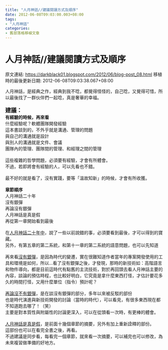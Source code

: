 ```yaml
---
title: "人月神話//建議閱讀方式及順序"
date: 2012-06-08T09:03:00.003+08:00
tags: 
- "人月神話"
categories:
- 舊部落格移植文章
---
```


# 人月神話//建議閱讀方式及順序

原文連結: https://darkblack01.blogspot.com/2012/06/blog-post_08.html
移植時的最後更新日期: 2012-06-08T09:03:38.067+08:00

人月神話，是經典之作，經典到我不唸，都覺得怪怪的，自己唸，又覺得可惜，所以最後找了一群伙伴們一起唸，真是奢華的幸福。<br /><br /><b><span style="font-size: large;">建議：</span></b><br /><b>有經驗的時候，再來看</b><br />什麼經驗呢？軟體團隊開發經驗<br />這本書談到的，不外乎就是溝通、管理的問題<br />與自己的溝通就是設計<br />與別人的溝通就是文件、會議<br />團隊內的管理、團隊間的管理、和經理之間的管理<br /><br />這些複雜的哲學問題，必須要有經驗，才會有所體會。<br />不過，若即將會有經驗的人，可以先看也不錯。<br /><br />最不好的就是看了，沒有實踐，要等「溫故知新」的時候，才會有所收獲。<br /><br /><b>章節順序</b><br />人月神話二十年<br />沒有銀彈<br />再論沒有銀彈<br />人月神話是真是假<br />再從第一章開始看到最後<br /><br />在<u>人月神話二十年中</u>，說了一些以前說錯的事，必須要看到最後，才可以得到的寶藏。<br />另外，有第五章的第二系統，和第十一章的第二系統的語意問題，也可以先知道<br /><br />再來看<u>沒有銀彈</u>，是因為時代的變遷，實在很難知道作者當年的專案開發使用的工具和環境是如何，所以...看了沒有銀彈之後，才發現，那時的新技術如：高階語言和物件導向，都是目前這時代有點舊的主流技術，對於再回頭去看人月神話主要的內容，談論的預估時程，也比較好明白，它究竟是拿什麼東西打怪，才估計要花多久的時間打怪，又用什麼單位（指令）預計呢？<br /><br /><u>再論沒不有銀彈</u>，是在談沒有銀彈的部分，多年以來被反駁的部份<br />也是時代演進與新技術開發的討論（當時的時代），可以看見，有很多東西現在都不知道跑去哪了！（笑）<br />主要是對本質性與附屬性的討論更深入，可以在從頭看一次時，有更棒的體會。<br /><br /><u>人月神話是真是假</u>，是前面十幾個章節的摘要，另外有加上重新詮釋的部份。<br />這部份也可以在看完全書之後，再看。<br />不過建議是同步看，每看完一個章節，就來看一次摘要，可以補完也可以修改，為未來複習做準備的好地方。<br /><br /><br />
